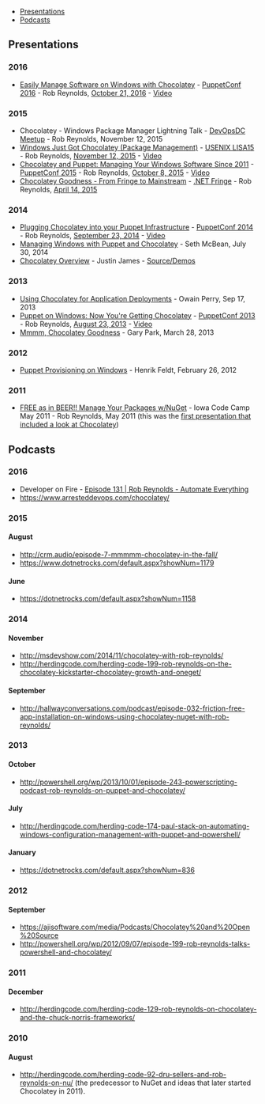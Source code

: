 * [Presentations](#presentations)
* [Podcasts](#podcasts)

## Presentations
### 2016
* [Easily Manage Software on Windows with Chocolatey](http://www.slideshare.net/ferventcoder/easily-manage-software-on-windows-with-chocolatey-puppetconf-2016) - [PuppetConf 2016](https://2016.puppetconf.com/) - Rob Reynolds, [October 21, 2016](http://sched.co/6fk5) - [Video](https://www.youtube.com/watch?v=K5jq35wezHI)

### 2015
* Chocolatey - Windows Package Manager Lightning Talk - [DevOpsDC Meetup](http://www.meetup.com/DevOpsDC/events/226003653/) - Rob Reynolds, November 12, 2015
* [Windows Just Got Chocolatey (Package Management)](http://www.slideshare.net/ferventcoder/windows-just-got-chocolatey-package-management-lisa15) - [USENIX LISA15](https://www.usenix.org/conference/lisa15) - Rob Reynolds, [November 12, 2015](https://www.usenix.org/conference/lisa15/conference-program/presentation/reynolds) - [Video](https://www.usenix.org/conference/lisa15/conference-program/presentation/reynolds)
* [Chocolatey and Puppet: Managing Your Windows Software Since 2011](http://www.slideshare.net/ferventcoder/chocolatey-and-puppet-managing-your-windows-software-since-2011) - [PuppetConf 2015](https://2015.puppetconf.com/) - Rob Reynolds, [October 8, 2015](http://sched.co/3hM1) - [Video](https://www.youtube.com/watch?v=NNM2H4GsWYA)
* [Chocolatey Goodness - From Fringe to Mainstream](http://www.slideshare.net/ferventcoder/chocolatey-goodness-from-fringe-to-mainstream-dotnetfringe) - [.NET Fringe](http://dotnetfringe.org/) - Rob Reynolds, [April 14, 2015](http://lanyrd.com/2015/dotnetfringe/sdkxkq/)

### 2014
* [Plugging Chocolatey into your Puppet Infrastructure](http://www.slideshare.net/ferventcoder/chocolatey-puppet-conf2014) - [PuppetConf 2014](http://2014.puppetconf.com/) - Rob Reynolds, [September 23, 2014](http://sched.co/1kHU71L) - [Video](https://www.youtube.com/watch?v=cZl_wKSciVk)
* [Managing Windows with Puppet and Chocolatey](http://www.slideshare.net/SethMcBean/managing-windows-with-puppet-and-chocolatey) - Seth McBean, July 30, 2014
* [Chocolatey Overview](http://digitaldrummerj.me/ChocolateyTalk/#/) - Justin James - [Source/Demos](https://github.com/digitaldrummerj/ChocolateyTalk)

### 2013
* [Using Chocolatey for Application Deployments](http://www.slideshare.net/perryofpeek/using-chocolatey-for-application-deployments) - Owain Perry, Sep 17, 2013
* [Puppet on Windows: Now You're Getting Chocolatey](http://www.slideshare.net/ferventcoder/puppet-on-windows-now-youre-getting-chocolatey-puppetconf2013) - [PuppetConf 2013](http://2013.puppetconf.com) - Rob Reynolds, [August 23, 2013](http://sched.co/11MpBOE) - [Video](https://www.youtube.com/watch?v=Im30wziOrBs)
* [Mmmm, Chocolatey Goodness](http://www.slideshare.net/gep13/mmmm-chocolatey-goodness) - Gary Park, March 28, 2013

### 2012

* [Puppet Provisioning on Windows](http://haf.github.io/presentations/puppet-provisioning-on-windows.html#/) - Henrik Feldt, February 26, 2012

### 2011

* [FREE as in BEER!! Manage Your Packages w/NuGet](http://dl.dropbox.com/u/9391884/NuGet.ppsx) - Iowa Code Camp May 2011 - Rob Reynolds, May 2011 (this was the [first presentation that included a look at Chocolatey](http://ferventcoder.com/robz/archive/2011/05/06/iowa-code-camp-presentations.aspx))

## Podcasts

### 2016

* Developer on Fire - [Episode 131 | Rob Reynolds - Automate Everything](http://developeronfire.com/episode-131-rob-reynolds-automate-everything)
* https://www.arresteddevops.com/chocolatey/

### 2015

#### August

* http://crm.audio/episode-7-mmmmm-chocolatey-in-the-fall/
* https://www.dotnetrocks.com/default.aspx?showNum=1179

#### June

* https://dotnetrocks.com/default.aspx?showNum=1158

### 2014

#### November

* http://msdevshow.com/2014/11/chocolatey-with-rob-reynolds/
* http://herdingcode.com/herding-code-199-rob-reynolds-on-the-chocolatey-kickstarter-chocolatey-growth-and-oneget/

#### September

* http://hallwayconversations.com/podcast/episode-032-friction-free-app-installation-on-windows-using-chocolatey-nuget-with-rob-reynolds/

### 2013

#### October

* http://powershell.org/wp/2013/10/01/episode-243-powerscripting-podcast-rob-reynolds-on-puppet-and-chocolatey/

#### July

* http://herdingcode.com/herding-code-174-paul-stack-on-automating-windows-configuration-management-with-puppet-and-powershell/

#### January

* https://dotnetrocks.com/default.aspx?showNum=836

### 2012

#### September

* https://ajisoftware.com/media/Podcasts/Chocolatey%20and%20Open%20Source
* http://powershell.org/wp/2012/09/07/episode-199-rob-reynolds-talks-powershell-and-chocolatey/

### 2011

#### December 

* http://herdingcode.com/herding-code-129-rob-reynolds-on-chocolatey-and-the-chuck-norris-frameworks/

### 2010

#### August

* http://herdingcode.com/herding-code-92-dru-sellers-and-rob-reynolds-on-nu/ (the predecessor to NuGet and ideas that later started Chocolatey in 2011).



